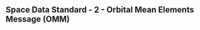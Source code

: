 <h2 id="spacedatastandard2orbitalmeanelementsmessageomm">Space Data Standard - 2 - Orbital Mean Elements Message (OMM)</h2>